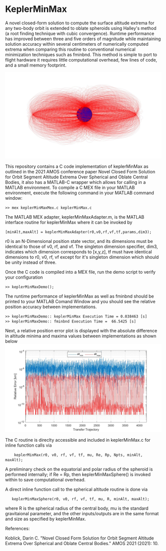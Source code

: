 # KeplerMinMax
A novel closed-form solution to compute the surface altitude extrema for any two-body orbit is extended to oblate spheroids using Halley's method (a root finding technique with cubic convergence). Runtime performance has improved between three and five orders of magnitude while maintaining solution accuracy within several centimeters of numerically computed extrema when comparing this routine to conventional numerical minimization techniques such as fminbnd.  This method is simple to port to flight hardware it requires little computational overhead, few lines of code, and a small memory footprint.


![GitHub Logo](trajectories.jpg)

This repository contains a C code implementation of keplerMinMax as outlined in the 2021 AMOS conference paper Novel Closed Form Solution for Orbit Segment Altitude Extrema Over Spherical and Oblate Central Bodies, it also has a MATLAB-C wrapper which allows for calling in a MATLAB environment. To compile a C MEX file in your MATLAB environment, execute the following command in your MATLAB command window:

    >> mex keplerMinMaxMex.c keplerMinMax.c
    
The MATLAB MEX adapter, keplerMinMaxAdapter.m, is the MATLAB interface routine for keplerMinMax where it can be invoked by

    [minAlt,maxAlt] = keplerMinMaxAdapter(r0,v0,rf,vf,tf,params,dim3);
    
r0 is an N-Dimensional position state vector, and its dimensions must be identical to those of v0, rf, and vf.  The singleton dimension specifier, dim3, indicates which dimension corresponds to [x,y,z], tf must have identical dimensions to r0, v0, rf, vf except for it's singleton dimension which should be unity instead of three.
    
    
Once the C code is compiled into a MEX file, run the demo script to verify your configuration

    >> keplerMinMaxDemo();
    
    
The runtime performance of keplerMinMax as well as fminbnd should be printed to your MATLAB Comand Window and you should see the relative position accuracy between implementations.

    >> keplerMinMaxDemo:: keplerMinMax Execution Time = 0.038463 [s]
    >> keplerMinMaxDemo:: fminbnd Execution Time =  66.5425 [s]

Next, a relative position error plot is displayed with the absolute difference in altitude minima and maxima values between implementations as shown below
![GitHub Logo](relPosErrOblate.jpg)


The C routine is direclty accessible and included in keplerMinMax.c for inline function calls via

        keplerMinMax(r0, v0, rf, vf, tf, mu, Re, Rp, Npts, minAlt, maxAlt);

A preliminary check on the equatorial and polar radius of the spheroid is performed internally; if Re = Rp, then keplerMinMaxSphere() is invoked within to save computational overhead. 

A direct inline function call to the spherical altitude routine is done via

       keplerMinMaxSphere(r0, v0, rf, vf, tf, mu, R, minAlt, maxAlt);

where R is the spherical radius of the central body, mu is the standard gravitaional parameter, and the other inputs/outputs are in the same format and size as specified by keplerMinMax.

References:

Koblick, Darin C. "Novel Closed Form Solution for Orbit Segment Altitude Extrema Over Spherical and Oblate Central Bodies." AMOS 2021 (2021): 10.
